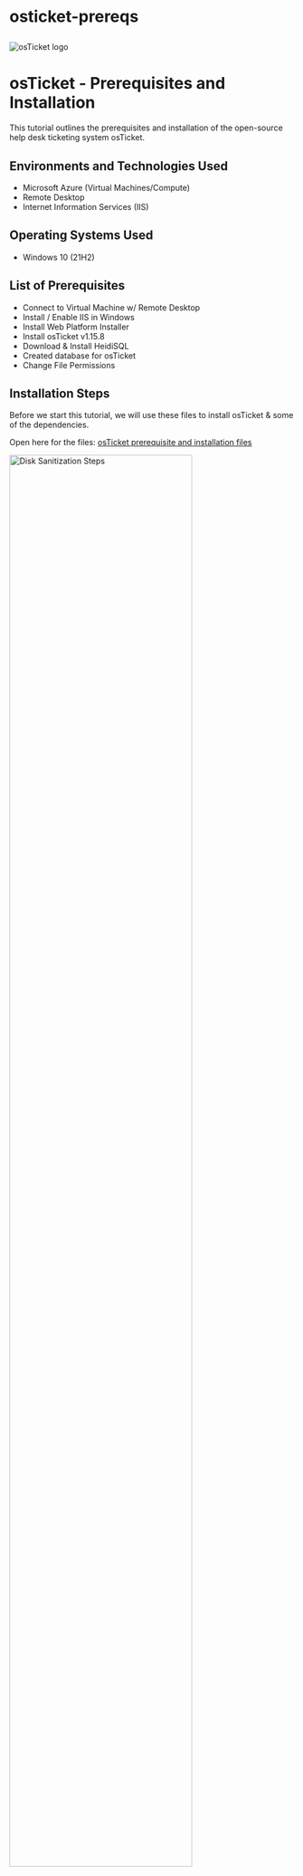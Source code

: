 # osticket-prereqs<p align="center">
<img src="https://i.imgur.com/Clzj7Xs.png" alt="osTicket logo"/>
</p>

<h1>osTicket - Prerequisites and Installation</h1>
This tutorial outlines the prerequisites and installation of the open-source help desk ticketing system osTicket.<br />



<h2>Environments and Technologies Used</h2>

- Microsoft Azure (Virtual Machines/Compute)
- Remote Desktop
- Internet Information Services (IIS)

<h2>Operating Systems Used </h2>

- Windows 10</b> (21H2)

<h2>List of Prerequisites</h2>

- Connect to Virtual Machine w/ Remote Desktop
- Install / Enable IIS in Windows 
- Install Web Platform Installer
- Install osTicket v1.15.8
- Download & Install HeidiSQL
- Created database for osTicket
- Change File Permissions

<h2>Installation Steps</h2>
Before we start this tutorial, we will use these files to install osTicket & some of the dependencies. 

Open here for the files: [osTicket prerequisite and installation files](https://drive.google.com/drive/u/0/folders/1APMfNyfNzcxZC6EzdaNfdZsUwxWYChf6)
<br>
<p>
<img src="https://i.imgur.com/EgaN4Z7.png" height="80%" width="80%" alt="Disk Sanitization Steps"/>
</p>
<p>
To begin this tutorial, we will need to set up a virtual machine in Microsoft Azure. You can choose any name for the VM that you prefer. The virtual machine should be configured with Windows 10 as its operating system and have 2-4 vCPUs to ensure optimal performance.
</p>
<br />

<p>
<img src="https://i.imgur.com/5luMEbS.png" height="80%" width="80%" alt="Disk Sanitization Steps"/>
</p>
<p>
We will now connect to the VM with *Remote Desktop Connection*. Use the VM's public IPv4 to connect.
</p>
<br />

<p>
<img src="https://i.imgur.com/DJmEXEB.png" height="80%" width="80%" alt="Disk Sanitization Steps"/>
</p>
<p>
Lorem ipsum dolor sit amet, consectetur adipiscing elit, sed do eiusmod tempor incididunt ut labore et dolore magna aliqua. Ut enim ad minim veniam, quis nostrud exercitation ullamco laboris nisi ut aliquip ex ea commodo consequat. Duis aute irure dolor in reprehenderit in voluptate velit esse cillum dolore eu fugiat nulla pariatur.
</p>
<br />

